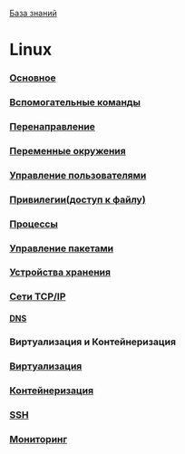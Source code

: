 [База знаний](../README.md)

# Linux

### [Основное](./main.md)

### [Вспомогательные команды](./auxilary_commands.md)

### [Перенаправление](./redirection.md)

### [Переменные окружения](./environment.md)

### [Управление пользователями](./user_managment.md)

### [Привилегии(доступ к файлу)](./privilege.md)

### [Процессы](./processes.md)

### [Управление пакетами](./package_managment.md)

### [Устройства хранения](./disks.md)

### [Сети TCP/IP](./tcp_ip_networks.md)

#### [DNS](./dns.md)

### Виртуализация и Контейнеризация

### [Виртуализация](./virtualization.md)

### [Контейнеризация](./containerization.md)

### [SSH](./ssh.md)

### [Мониторинг](./monitoring.md)
